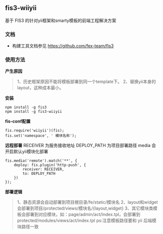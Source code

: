 ## fis3-wiiyii

基于 FIS3 的针对yii框架和smarty模板的前端工程解决方案

### 文档

- 构建工具文档参见 https://github.com/fex-team/fis3

### 使用方法

**产生原因**
>1、历史框架原因不能将模板部署到同一个template下。
>2、替换yii本身的layout，这种成本最小。

**安装**

```
npm install -g fis3
npm install -g fis3-wiiyii
```

**fis-conf配置**
```
fis.require('wiiyii')(fis);
fis.set('namespace', ' 模块名称');
```

**远程部署**
RECEIVER 为服务接收地址
DEPLOY_PATH 为项目部署路径
media 会开启默认yii模块化部署
```
fis.media('remote').match('**', {
    deploy: fis.plugin('http-push', {
        receiver: RECEIVER,
        to: DEPLOY_PATH
    })
});
```

**部署逻辑**
>1、静态资源会自动部署到项目根目录/fe/static/模块名
>2、layout和widget会部署到项目/protected/views/模块名/{layout,widget}
>3、其它模块类模板会部署到对应模块，如：page/admin/act/index.tpl，会部署到protected/modules/views/act/index.tpl
>ps:注意模板路径要和 yii 后端模块路径一致